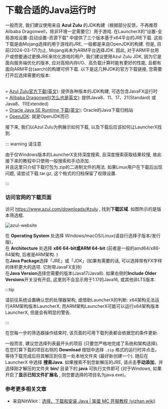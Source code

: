 # 下载合适的Java运行时

一般而言, 我们建议使用来自 **Azul Zulu** 的JDK构建（根据部分反馈，不再推荐Alibaba Dragonwell，除非环境一定需要它）用于游戏. 在LauncherX的“设置-全局游戏设置-启动设置-资源下载” 中提供了三个版本基于x64平台的JRE下载. 这些下载是由Mojang选择的用于游戏的JRE, 一般都是来自OpenJDK的构建. 但是, 目前(2024-03-17)为止, Mojang尚未为ARM平台选择JDK. 因此, 对于ARM平台用户或想要通过更换JRE来优化游戏的用户, 我们建议使用Azul Zulu JDK, 因为它是面向服务端优化的版本, 应对高频内存I/O、高负载计算时能有更好的性能, 且都有面向ARM平台(aarch)的构建可供下载. 以下是这几种JDK的官方下载链接, 您需要打开后选择需要的版本:

<br>= [Azul Zulu官方下载(英文)](https://www.azul.com/downloads/#zulu): 提供各种版本的JDK构建, 可选包含JavaFX运行时<br>= [Alibaba Dragonwell(怎么也是英文)](https://dragonwell-jdk.io/#/index): 提供Java8、11、17、21(Standard) 或Java8、11(Extended)<br>= [Oracle Java SE Runtime 下载(英文)](https://www.oracle.com/cn/java/technologies/downloads/archive/): Oracle的Java下载归档站<br>= [OpenJDK](https://openjdk.org/): 就是OpenJDK而已



接下来, 我们以Azul Zulu为例展示如何下载, 以及下载后应该如何让LauncherX找到.

::: warning 请注意

由于仅Windows版本的LauncherX支持深度搜索, 且深度搜索获取结果较慢, 故此接下来的教程中只使用一般搜索和手动添加.<br>并且这里只介绍下载打包为.zip的二进制文件的用法. 如果Linux用户在下载后出现问题, 请尝试下载.tar.gz, 这个格式的归档保留了权限设置.

:::

### 访问官网的下载页面

访问 https://www.azul.com/downloads/#zulu , 找到**下载区域**. 如图所示的是版本筛选框.

![azul-website](/img/lxguide/perOsSetup/azul-website.png)

在 **Operating System** 处选择 Windows/macOS/Linux(请自行选择子版本/发行版)，<br>在 **Architecture** 处选择 **x86 64-bit或ARM 64-bit** (前者是一般的amd64/x86-64架构, 后者是ARM架构. ) <br>在**Java Package**选择「JRE」或「JDK」(如果有需要的话, 可以选择带有FX字样的体积更大的选项. 它附带JavaFX支持)<br>在**Java Version**选择您需要的版本(Java17/Java8). 如果右侧的**Include Older Versions**开关没有开启, 这里则不会显示用于1.17的Java16, 或其他非LTS版本.

:::tip

请前往系统设置确认您的处理器架构, 或借助LauncherX的判断: x64架构无法运行ARM架构版本LauncherX, 而ARM架构LauncherX可能可以运行x64架构版本LauncherX, 但是会有明显的警告.

:::

在您每一步的筛选器操作结束时, 该页面的可用下载列表都会依据您的条件更新.

一般而言, 建议您选择列表最开头的项目 (只要您严格地完成了系统和架构选择). 在您打算下载的项目右侧的 **Download** 按钮中选择 `.zip` 格式的运行时并点击，等待下载完成后将其解压到任意一处本地文件夹 (最好新创建一个).
随后在 LauncherX 中选择 **搜索Java**. 如果搜索不到您新解压的JRE, 请点击**手动添加**，并选择刚才解压的文件夹 **bin/** 目录下的 **java** 可执行文件即可  (对于Windows, 如果开启了**显示已知文件扩展名** , 则您要选择的项目名为java.exe)。

### 参考更多相关文章

- 来自NitWikit：[选择、下载和安装 Java | 笨蛋 MC 开服教程 (yizhan.wiki)](https://yizhan.wiki/NitWikit/preparation/choose-and-download-and-install-java)

